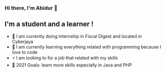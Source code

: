 ### Hi there, I'm Abidur 👋

## I'm a student and a learner !

- 🔭 I am currently doing internship in Fiscal Digest and located in Cyberjaya
- 🌱 I am currently learning everything related with programming because I love to code
- ⚡ I am looking to for a job that related with my skills
- 🥅 2021 Goals: learn more skills especially in Java and PHP

